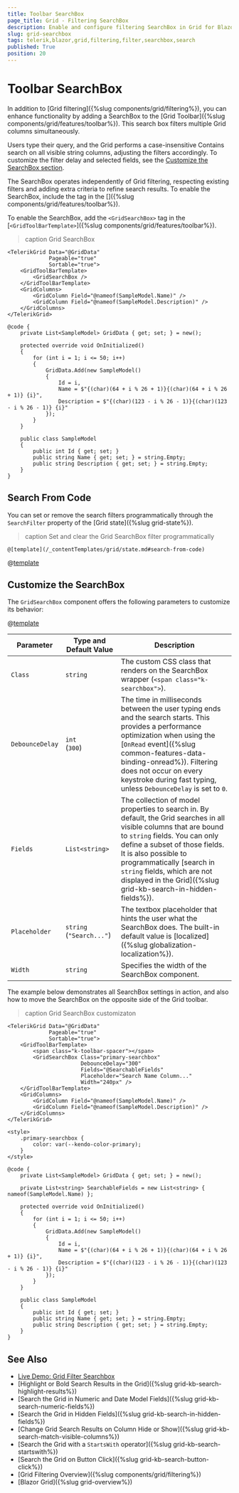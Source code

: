 ```yaml
---
title: Toolbar SearchBox
page_title: Grid - Filtering SearchBox
description: Enable and configure filtering SearchBox in Grid for Blazor.
slug: grid-searchbox
tags: telerik,blazor,grid,filtering,filter,searchbox,search
published: True
position: 20
---
```


# Toolbar SearchBox

In addition to [Grid filtering]({%slug components/grid/filtering%}), you can enhance functionality by adding a SearchBox to the [Grid Toolbar]({%slug components/grid/features/toolbar%}). This search box filters multiple Grid columns simultaneously.

Users type their query, and the Grid performs a case-insensitive Contains search on all visible string columns, adjusting the filters accordingly. To customize the filter delay and selected fields, see the [Customize the SearchBox section](#customize-the-searchbox).

The SearchBox operates independently of Grid filtering, respecting existing filters and adding extra criteria to refine search results. To enable the SearchBox, include the <GridSearchBox> tag in the [<GridToolBarTemplate>]({%slug components/grid/features/toolbar%}).

To enable the SearchBox, add the `<GridSearchBox>` tag in the [`<GridToolBarTemplate>`]({%slug components/grid/features/toolbar%}).

>caption Grid SearchBox

````CSHTML
<TelerikGrid Data="@GridData"
             Pageable="true"
             Sortable="true">
    <GridToolBarTemplate>
        <GridSearchBox />
    </GridToolBarTemplate>
    <GridColumns>
        <GridColumn Field="@nameof(SampleModel.Name)" />
        <GridColumn Field="@nameof(SampleModel.Description)" />
    </GridColumns>
</TelerikGrid>

@code {
    private List<SampleModel> GridData { get; set; } = new();

    protected override void OnInitialized()
    {
        for (int i = 1; i <= 50; i++)
        {
            GridData.Add(new SampleModel()
            {
                Id = i,
                Name = $"{(char)(64 + i % 26 + 1)}{(char)(64 + i % 26 + 1)} {i}",
                Description = $"{(char)(123 - i % 26 - 1)}{(char)(123 - i % 26 - 1)} {i}"
            });
        }
    }

    public class SampleModel
    {
        public int Id { get; set; }
        public string Name { get; set; } = string.Empty;
        public string Description { get; set; } = string.Empty;
    }
}
````


## Search From Code

You can set or remove the search filters programmatically through the `SearchFilter` property of the [Grid state]({%slug grid-state%}).

>caption Set and clear the Grid SearchBox filter programmatically

````CSHTML
@[template](/_contentTemplates/grid/state.md#search-from-code)
````

@[template](/_contentTemplates/grid/state.md#initial-state)

## Customize the SearchBox

The `GridSearchBox` component offers the following parameters to customize its behavior:

@[template](/_contentTemplates/common/parameters-table-styles.md#table-layout)

| Parameter | Type and Default&nbsp;Value | Description |
| --- | --- | --- |
| `Class` | `string`| The custom CSS class that renders on the SearchBox wrapper (`<span class="k-searchbox">`). |
| `DebounceDelay` | `int` <br /> (`300`) | The time in milliseconds between the user typing ends and the search starts. This provides a performance optimization when using the [`OnRead` event]({%slug common-features-data-binding-onread%}). Filtering does not occur on every keystroke during fast typing, unless `DebounceDelay` is set to `0`. |
| `Fields` | `List<string>` | The collection of model properties to search in. By default, the Grid searches in all visible columns that are bound to `string` fields. You can only define a subset of those fields. It is also possible to programmatically [search in `string` fields, which are not displayed in the Grid]({%slug grid-kb-search-in-hidden-fields%}). |
| `Placeholder` | `string` <br /> (`"Search..."`) | The textbox placeholder that hints the user what the SearchBox does. The built-in default value is [localized]({%slug globalization-localization%}). |
| `Width` | `string` | Specifies the width of the SearchBox component. |

The example below demonstrates all SearchBox settings in action, and also how to move the SearchBox on the opposite side of the Grid toolbar.

>caption Grid SearchBox customizaton

````CSHTML
<TelerikGrid Data="@GridData"
             Pageable="true"
             Sortable="true">
    <GridToolBarTemplate>
        <span class="k-toolbar-spacer"></span>
        <GridSearchBox Class="primary-searchbox"
                       DebounceDelay="300"
                       Fields="@SearchableFields"
                       Placeholder="Search Name Column..."
                       Width="240px" />
    </GridToolBarTemplate>
    <GridColumns>
        <GridColumn Field="@nameof(SampleModel.Name)" />
        <GridColumn Field="@nameof(SampleModel.Description)" />
    </GridColumns>
</TelerikGrid>

<style>
    .primary-searchbox {
        color: var(--kendo-color-primary);
    }
</style>

@code {
    private List<SampleModel> GridData { get; set; } = new();

    private List<string> SearchableFields = new List<string> { nameof(SampleModel.Name) };

    protected override void OnInitialized()
    {
        for (int i = 1; i <= 50; i++)
        {
            GridData.Add(new SampleModel()
            {
                Id = i,
                Name = $"{(char)(64 + i % 26 + 1)}{(char)(64 + i % 26 + 1)} {i}",
                Description = $"{(char)(123 - i % 26 - 1)}{(char)(123 - i % 26 - 1)} {i}"
            });
        }
    }

    public class SampleModel
    {
        public int Id { get; set; }
        public string Name { get; set; } = string.Empty;
        public string Description { get; set; } = string.Empty;
    }
}
````

## See Also

* [Live Demo: Grid Filter Searchbox](https://demos.telerik.com/blazor-ui/grid/searchbox)
* [Highlight or Bold Search Results in the Grid]({%slug grid-kb-search-highlight-results%})
* [Search the Grid in Numeric and Date Model Fields]({%slug grid-kb-search-numeric-fields%})
* [Search the Grid in Hidden Fields]({%slug grid-kb-search-in-hidden-fields%})
* [Change Grid Search Results on Column Hide or Show]({%slug grid-kb-search-match-visible-columns%})
* [Search the Grid with a `StartsWith` operator]({%slug grid-kb-search-startswith%})
* [Search the Grid on Button Click]({%slug grid-kb-search-button-click%})
* [Grid Filtering Overview]({%slug components/grid/filtering%})
* [Blazor Grid]({%slug grid-overview%})

